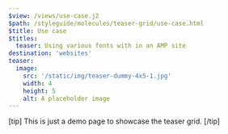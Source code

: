 ```yaml
---
$view: /views/use-case.j2
$path: /styleguide/molecules/teaser-grid/use-case.html
$title: Use case
$titles:
  teaser: Using various fonts with in an AMP site
destination: 'websites'
teaser:
  image:
    src: '/static/img/teaser-dummy-4x5-1.jpg'
    width: 4
    height: 5
    alt: A placeholder image
---
```

[tip]
This is just a demo page to showcase the teaser grid.
[/tip]
